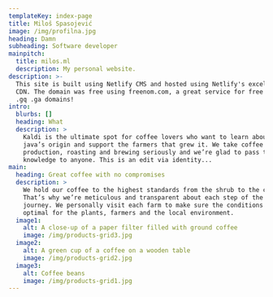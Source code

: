 ```yaml
---
templateKey: index-page
title: Miloš Spasojević
image: /img/profilna.jpg
heading: Damn
subheading: Software developer
mainpitch:
  title: milos.ml
  description: My personal website.
description: >-
  This site is built using Netlify CMS and hosted using Netlify's excellent free
  CDN. The domain was free using freenom.com, a great service for free .ml .tk.
  .gq .ga domains!
intro:
  blurbs: []
  heading: What
  description: >
    Kaldi is the ultimate spot for coffee lovers who want to learn about their
    java’s origin and support the farmers that grew it. We take coffee
    production, roasting and brewing seriously and we’re glad to pass that
    knowledge to anyone. This is an edit via identity...
main:
  heading: Great coffee with no compromises
  description: >
    We hold our coffee to the highest standards from the shrub to the cup.
    That’s why we’re meticulous and transparent about each step of the coffee’s
    journey. We personally visit each farm to make sure the conditions are
    optimal for the plants, farmers and the local environment.
  image1:
    alt: A close-up of a paper filter filled with ground coffee
    image: /img/products-grid3.jpg
  image2:
    alt: A green cup of a coffee on a wooden table
    image: /img/products-grid2.jpg
  image3:
    alt: Coffee beans
    image: /img/products-grid1.jpg
---
```


